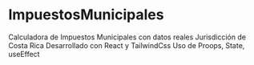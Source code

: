 # ImpuestosMunicipales
Calculadora de Impuestos Municipales con datos reales Jurisdicción de Costa Rica
Desarrollado con React y TailwindCss
Uso de Proops, State, useEffect
